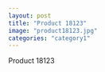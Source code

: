 ```yaml
---
layout: post
title: "Product 18123"
image: "product18123.jpg"
categories: "category1"
---
```

Product 18123
